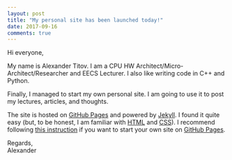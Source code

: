 ```yaml
---
layout: post
title: "My personal site has been launched today!"
date: 2017-09-16
comments: true
---
```


<p>Hi everyone,</p>

<p>My name is Alexander Titov. I am a CPU HW Architect/Micro-Architect/Researcher and EECS Lecturer.
I also like writing code in C++ and Python.</p>

<p>Finally, I managed to start my own personal site. I am going to use it to post my lectures, articles, and thoughts.</p>

<p>The site is hosted on <a href="pages.github.com">GitHub Pages</a> and powered by <a href="http://jekyllrb.com">Jekyll</a>.
I found it quite easy (but, to be honest, I am familiar with <a href="https://www.w3schools.com/html/">HTML</a> and
<a href="https://www.w3schools.com/css/">CSS</a>). I recommend following
<a href="http://jmcglone.com/guides/github-pages/">this instruction</a> if you want to start your own site on
<a href="pages.github.com">GitHub Pages</a>.</p>

<p>Regards,<br>Alexander</p>

